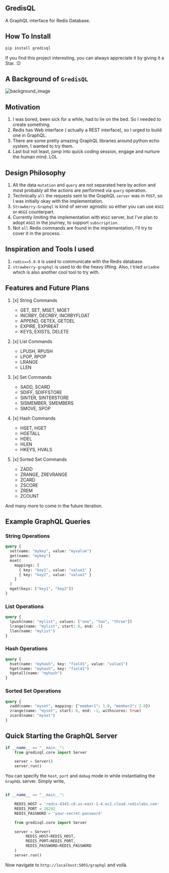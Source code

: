 ## GredisQL

A GraphQL interface for Redis Database.

## How To Install

```python
pip install gredisql
```

If you find this project interesting, you can always appreciate it by giving it a Star. :D

## A Background of `GredisQL`

![background_image](/img/gredisql-bg.png)

## Motivation

1. I was bored, been sick for a while, had to lie on the bed. So I needed to create something.
2. Redis has Web interface ( actually a REST interface), so I urged to build one in GraphQL.
3. There are some pretty amazing GraphQL libraries around python echo system, I wanted to try them.
4. Last but not least, jump into quick coding session, engage and nurture the human mind. LOL

## Design Philosophy

1. All the data `mutation` and `query` are not separated here by action and most probably all the actions are performed via `query` operation.
2. Technically `all` the requests sent to the GraphQL `server` was in `POST`, so I was initially okay with the implementation.
3. `Strawberry-Graphql` is kind of server agnostic so either you can use `ASGI` or `WSGI` counterpart.
4. Currently limiting the implementation with `WSGI` server, but I've plan to adopt `ASGI` in the journey, to support `subscription`.
5. Not `all` Redis commands are found in the implementation, I'll try to cover it in the process.

## Inspiration and Tools I used

1. `redis==5.0.0` is used to communicate with the Redis database.
2. `strawberry-graphql` is used to do the heavy lifting. Also, I tried `ariadne` which is also another cool tool to try with.

## Features and Future Plans

1. [x] String Commands

   - GET, SET, MSET, MGET
   - INCRBY, DECRBY, INCRBYFLOAT
   - APPEND, GETEX, GETDEL
   - EXPIRE, EXPIREAT
   - KEYS, EXISTS, DELETE

2. [x] List Commands

   - LPUSH, RPUSH
   - LPOP, RPOP
   - LRANGE
   - LLEN

3. [x] Set Commands

   - SADD, SCARD
   - SDIFF, SDIFFSTORE
   - SINTER, SINTERSTORE
   - SISMEMBER, SMEMBERS
   - SMOVE, SPOP

4. [x] Hash Commands

   - HSET, HGET
   - HGETALL
   - HDEL
   - HLEN
   - HKEYS, HVALS

5. [x] Sorted Set Commands
   - ZADD
   - ZRANGE, ZREVRANGE
   - ZCARD
   - ZSCORE
   - ZREM
   - ZCOUNT

And many more to come in the future iteration.

## Example GraphQL Queries

### String Operations

```graphql
query {
  set(name: "mykey", value: "myvalue")
  get(name: "mykey")
  mset(
    mappings: [
      { key: "key1", value: "value1" }
      { key: "key2", value: "value2" }
    ]
  )
  mget(keys: ["key1", "key2"])
}
```

### List Operations

```graphql
query {
  lpush(name: "mylist", values: ["one", "two", "three"])
  lrange(name: "mylist", start: 0, end: -1)
  llen(name: "mylist")
}
```

### Hash Operations

```graphql
query {
  hset(name: "myhash", key: "field1", value: "value1")
  hget(name: "myhash", key: "field1")
  hgetall(name: "myhash")
}
```

### Sorted Set Operations

```graphql
query {
  zadd(name: "myset", mapping: {"member1": 1.0, "member2": 2.0})
  zrange(name: "myset", start: 0, end: -1, withscores: true)
  zcard(name: "myset")
}
```

## Quick Starting the GraphQL Server

```python
if __name__ == "__main__":
    from gredisql.core import Server

    server = Server()
    server.run()
```

You can specify the `host`, `port` and `debug` mode in while instantiating the `GraphQL` server.
Simply write,

```python

if __name__ == "__main__":

    REDIS_HOST = 'redis-4343.c8.us-east-1-4.ec2.cloud.redislabs.com'
    REDIS_PORT = 16292
    REDIS_PASSWORD = 'your-secret-password'

    from gredisql.core import Server

    server = Server(
         REDIS_HOST=REDIS_HOST,
         REDIS_PORT=REDIS_PORT,
         REDIS_PASSWORD=REDIS_PASSWORD
    )
    server.run()

```

Now navigate to `http://localhost:5055/graphql` and voilà.
